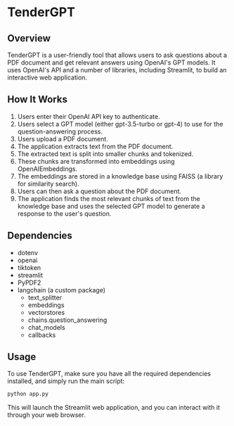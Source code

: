 # TenderGPT

## Overview

TenderGPT is a user-friendly tool that allows users to ask questions about a PDF document and get relevant answers using OpenAI's GPT models. It uses OpenAI's API and a number of libraries, including Streamlit, to build an interactive web application.

## How It Works

1. Users enter their OpenAI API key to authenticate.
2. Users select a GPT model (either gpt-3.5-turbo or gpt-4) to use for the question-answering process.
3. Users upload a PDF document.
4. The application extracts text from the PDF document.
5. The extracted text is split into smaller chunks and tokenized.
6. These chunks are transformed into embeddings using OpenAIEmbeddings.
7. The embeddings are stored in a knowledge base using FAISS (a library for similarity search).
8. Users can then ask a question about the PDF document.
9. The application finds the most relevant chunks of text from the knowledge base and uses the selected GPT model to generate a response to the user's question.

## Dependencies

- dotenv
- openai
- tiktoken
- streamlit
- PyPDF2
- langchain (a custom package)
  - text_splitter
  - embeddings
  - vectorstores
  - chains.question_answering
  - chat_models
  - callbacks

## Usage

To use TenderGPT, make sure you have all the required dependencies installed, and simply run the main script:

```bash
python app.py
```

This will launch the Streamlit web application, and you can interact with it through your web browser.
